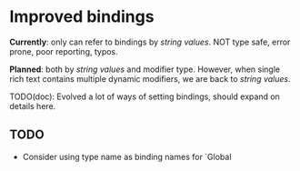 # Improved bindings

**Currently**: only can refer to bindings by _string values_. NOT type safe,
error prone, poor reporting, typos.

**Planned**: both by _string values_ and modifier type. However, when single
rich text contains multiple dynamic modifiers, we are back to _string values_.

TODO(doc): Evolved a lot of ways of setting bindings, should expand on details here.

## TODO

- Consider using type name as binding names for `Global